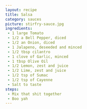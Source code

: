```yaml
---
layout: recipe
title: Salsa
category: sauces
picture: stirfry-sauce.jpg
ingredients:
 - 1 large Tomato
 - 1/2 a Bell Pepper, diced
 - 1/2 an Onion, diced
 - 1 Jalapeno, deseeded and minced
 - 1/2 tbsp cilantro
 - 1 clove of Garlic, minced
 - 1 tbsp Olive Oil
 - 1/2 Lemon, zest and juice
 - 1/2 Lime, zest and juice
 - 1/2 tsp of Sumac
 - 1/2 tsp of Cayenne
 - Salt to taste
steps:
 - Mix that shit together
 - Boo yah
---
```

